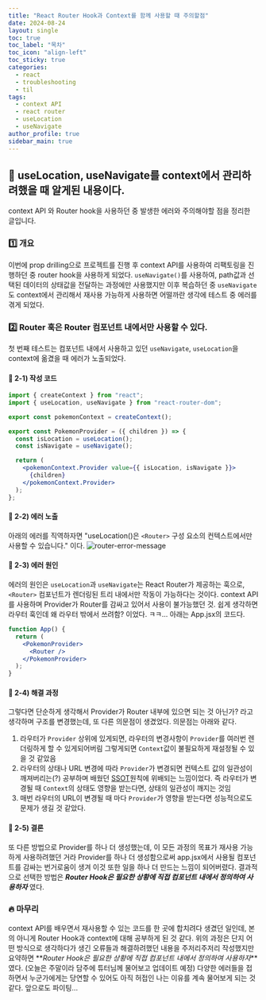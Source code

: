 ```yaml
---
title: "React Router Hook과 Context를 함께 사용할 때 주의할점"
date: 2024-08-24
layout: single
toc: true
toc_label: "목차"
toc_icon: "align-left"
toc_sticky: true
categories:
  - react
  - troubleshooting
  - til
tags:
  - context API
  - react router
  - useLocation
  - useNavigate
author_profile: true
sidebar_main: true
---
```


## :ledger: useLocation, useNavigate를 context에서 관리하려했을 때 알게된 내용이다.

context API 와 Router hook을 사용하던 중 발생한 에러와 주의해야할 점을 정리한 글입니다.

### :one: 개요

이번에 prop drilling으로 프로젝트를 진행 후 context API를 사용하여 리팩토링을 진행하던 중 router hook을 사용하게 되었다. `useNavigate()`를 사용하여, path값과 선택된 데이터의 상태값을 전달하는 과정에만 사용했지만 이후 복습하던 중 `useNavigate`도 context에서 관리해서 재사용 가능하게 사용하면 어떨까란 생각에 테스트 중 에러를 겪게 되었다.

### :two: Router 훅은 Router 컴포넌트 내에서만 사용할 수 있다.

첫 번째 테스트는 컴포넌트 내에서 사용하고 있던 `useNavigate`, `useLocation`을 context에 옮겼을 때 에러가 노출되었다.

#### :pushpin: 2-1) 작성 코드

```jsx
import { createContext } from "react";
import { useLocation, useNavigate } from "react-router-dom";

export const pokemonContext = createContext();

export const PokemonProvider = ({ children }) => {
  const isLocation = useLocation();
  const isNavigate = useNavigate();

  return (
    <pokemonContext.Provider value={{ isLocation, isNavigate }}>
      {children}
    </pokemonContext.Provider>
  );
};
```

#### :pushpin: 2-2) 에러 노출

아래의 에러를 직역하자면 "useLocation()은 `<Router>` 구성 요소의 컨텍스트에서만 사용할 수 있습니다." 이다.
![router-error-message](https://github.com/user-attachments/assets/bf63c955-bd26-412a-8352-4173aae8cc7f)

#### :pushpin: 2-3) 에러 원인

에러의 원인은 `useLocation`과 `useNavigate`는 React Router가 제공하는 훅으로, `<Router>` 컴포넌트가 렌더링된 트리 내에서만 작동이 가능하다는 것이다. context API를 사용하며 Provider가 Router를 감싸고 있어서 사용이 불가능했던 것. 쉽게 생각하면 라우터 훅인데 왜 라우터 밖에서 쓰려함? 이었다. ㅋㅋ... 아래는 App.jsx의 코드다.

```jsx
function App() {
  return (
    <PokemonProvider>
      <Router />
    </PokemonProvider>
  );
}
```

#### :pushpin: 2-4) 해결 과정

그렇다면 단순하게 생각해서 Provider가 Router 내부에 있으면 되는 것 아닌가? 라고 생각하며 구조를 변경했는데, 또 다른 의문점이 생겼었다. 의문점는 아래와 같다.

1. 라우터가 `Provider` 상위에 있게되면, 라우터의 변경사항이 `Provider`를 여러번 렌더링하게 할 수 있게되어버림 그렇게되면 `Context`값이 불필요하게 재설정될 수 있을 것 같았음
2. 라우터의 상태나 URL 변경에 따라 `Provider`가 변경되면 컨텍스트 값의 일관성이 깨져버리는(?) 공부하며 배웠던 [SSOT](https://rarrit.github.io/development/til/dev-ssot/)원칙에 위배되는 느낌이었다. 즉 라우터가 변경될 때 `Context`의 상태도 영향을 받는다면, 상태의 일관성이 깨지는 것임
3. 매번 라우터의 URL이 변경될 때 마다 `Provider`가 영향을 받는다면 성능적으로도 문제가 생길 것 같았다.

#### :pushpin: 2-5) 결론

또 다른 방법으로 Provider를 하나 더 생성했는데, 이 모든 과정의 목표가 재사용 가능하게 사용하려했던 거라 Provider를 하나 더 생성함으로써 app.jsx에서 사용될 컴포넌트를 감싸는 번거로움이 생겨 이것 또한 일을 하나 더 만드는 느낌이 되어버렸다. 결과적으로 선택한 방법은 **_Router Hook은 필요한 상황에 직접 컴포넌트 내에서 정의하여 사용하자_** 였다.

### :fire: 마무리

context API를 배우면서 재사용할 수 있는 코드를 한 곳에 합치려다 생겼던 일인데, 본의 아니게 Router Hook과 context에 대해 공부하게 된 것 같다. 위의 과정은 단지 어떤 방식으로 생각하다가 생긴 오류들과 해결하려했던 내용을 주저리주저리 작성했지만 요약하면 **_Router Hook은 필요한 상황에 직접 컴포넌트 내에서 정의하여 사용하자_**였다. (오늘은 주말이라 담주에 튜터님께 물어보고 업데이트 예정) 다양한 에러들을 접하면서 누군가에게는 당연할 수 있어도 아직 허접인 나는 이유를 계속 물어보게 되는 것 같다. 앞으로도 파이팅...
